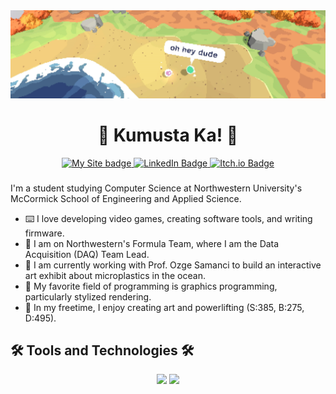 <div id="Header & Badges" align="center">

  <img src="images/banner.jpg" alt="Banner: Says 'oh hey dude'">

  <h1>👋 Kumusta Ka! 👋</h1>

  <a href="https://evanbs.com">
    <img src="https://img.shields.io/badge/My_Site-blah?style=for-the-badge&logo=checkmarx&logoColor=white&color=243E36" alt="My Site badge"/>
  </a>
  
  <a href="https://www.linkedin.com/in/evan-bertis-sample-1987901bb/">
    <img src="https://img.shields.io/badge/LinkedIn-blue?style=for-the-badge&logo=linkedin&logoColor=white" alt="LinkedIn Badge"/>
  </a>
  
  <a href="https://evanmakesstuff.itch.io/">
    <img src="https://img.shields.io/badge/Itch.io-FA5C5C?style=for-the-badge&logo=itchdotio&logoColor=white" alt="Itch.io Badge"/>
  </a>

</div>

###

I'm a student studying Computer Science at Northwestern University's McCormick School of Engineering and Applied Science.
* ⌨️ I love developing video games, creating software tools, and writing firmware.
* 🚗 I am on Northwestern's Formula Team, where I am the Data Acquisition (DAQ) Team Lead.
* 🌊 I am currently working with Prof. Ozge Samanci to build an interactive art exhibit about microplastics in the ocean.
* 🔺 My favorite field of programming is graphics programming, particularly stylized rendering.
* 🎨 In my freetime, I enjoy creating art and powerlifting (S:385, B:275, D:495).

## 🛠️ Tools and Technologies 🛠️

<div align="center">
    <img src="https://skillicons.dev/icons?i=cs,unity,c,cpp,cmake,arduino,matlab,python,blender,illustrator,photoshop&theme=dark"/>
    <img src="https://skillicons.dev/icons?i=html,css,js,latex,mysql,sqlite,django,htmx,aws,markdown,figma&theme=dark"/>
</div>


